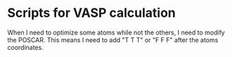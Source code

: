 # Scripts for VASP calculation 
 When I need to optimize  some atoms while not the others, I need to modify the POSCAR. 
 This means I need to add "T T T" or "F F F" after the atoms coordinates. 
